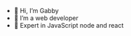 - 👋 Hi, I’m Gabby
- 👀 I’m a web developer
- 🌱 Expert in JavaScript node and react

<!---
Gab785/Gab785 is a ✨ special ✨ repository because its `README.md` (this file) appears on your GitHub profile.
You can click the Preview link to take a look at your changes.
--->
